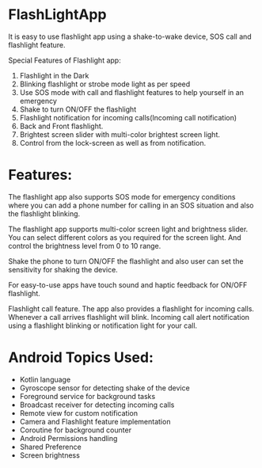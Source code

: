 # FlashLightApp

It is easy to use flashlight app using a shake-to-wake device, SOS call and flashlight feature.

Special Features of Flashlight app:
1. Flashlight in the Dark
2. Blinking flashlight or strobe mode light as per speed
3. Use SOS mode with call and flashlight features to help yourself in an emergency
4. Shake to turn ON/OFF the flashlight
5. Flashlight notification for incoming calls(Incoming call notification)
6. Back and Front flashlight.
7. Brightest screen slider with multi-color brightest screen light.
8. Control from the lock-screen as well as from notification.


# Features: 
The flashlight app also supports SOS mode for emergency conditions where you can add a phone number for calling in an SOS situation and also the flashlight blinking.

 The flashlight app supports multi-color screen light and brightness slider. You can select different colors as you required for the screen light.
And control the brightness level from 0 to 10 range.

 Shake the phone to turn ON/OFF the flashlight and also user can set the sensitivity for shaking the device.

 For easy-to-use apps have touch sound and haptic feedback for ON/OFF flashlight.

 Flashlight call feature. The app also provides a flashlight for incoming calls. Whenever a call arrives flashlight will blink. Incoming call alert notification using a flashlight blinking or notification light for your call.

# Android Topics Used:
- Kotlin language
- Gyroscope sensor for detecting shake of the device
- Foreground service for background tasks
- Broadcast receiver for detecting incoming calls
- Remote view for custom notification
- Camera and Flashlight feature implementation
- Coroutine for background counter
- Android Permissions handling
- Shared Preference
- Screen brightness


